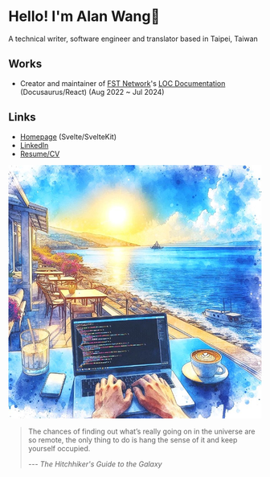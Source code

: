 # Hello! I'm Alan Wang👋

A technical writer, software engineer and translator based in Taipei, Taiwan

## Works
  
- Creator and maintainer of [FST Network](https://www.fst.network/)'s [LOC Documentation](https://loc-documentation.vercel.app/) (Docusaurus/React) (Aug 2022 ~ Jul 2024)

## Links

- [Homepage](https://alankrantas.github.io/) (Svelte/SvelteKit)
- [LinkedIn](https://www.linkedin.com/in/alankrantas/)
- [Resume/CV](https://www.cakeresume.com/krantas)

![profile](profile.jpg)

> The chances of finding out what’s really going on in the universe are so remote, the only thing to do is hang the sense of it and keep yourself occupied.
> 
> --- _The Hitchhiker's Guide to the Galaxy_
